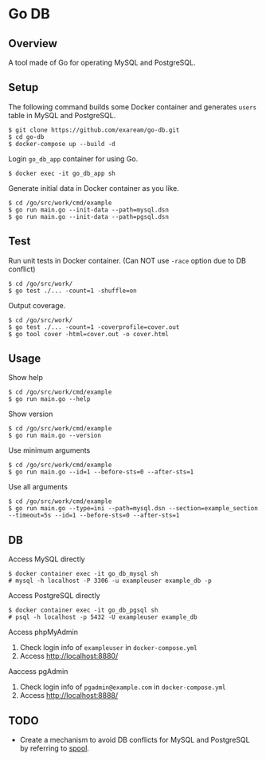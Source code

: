 # Go DB

## Overview
A tool made of Go for operating MySQL and PostgreSQL.

## Setup
The following command builds some Docker container and generates `users` table in MySQL and PostgreSQL.
```shell
$ git clone https://github.com/exaream/go-db.git
$ cd go-db
$ docker-compose up --build -d
```
Login `go_db_app` container for using Go.
```shell
$ docker exec -it go_db_app sh
```
Generate initial data in Docker container as you like.
```shell
$ cd /go/src/work/cmd/example
$ go run main.go --init-data --path=mysql.dsn
$ go run main.go --init-data --path=pgsql.dsn
```

## Test
Run unit tests in Docker container.
(Can NOT use `-race` option due to DB conflict)
```shell
$ cd /go/src/work/
$ go test ./... -count=1 -shuffle=on
```
Output coverage.
```shell
$ cd /go/src/work/
$ go test ./... -count=1 -coverprofile=cover.out
$ go tool cover -html=cover.out -o cover.html
```

## Usage
Show help
```shell
$ cd /go/src/work/cmd/example
$ go run main.go --help
```

Show version
```shell
$ cd /go/src/work/cmd/example
$ go run main.go --version
```

Use minimum arguments
```shell
$ cd /go/src/work/cmd/example
$ go run main.go --id=1 --before-sts=0 --after-sts=1
```

Use all arguments
```shell
$ cd /go/src/work/cmd/example
$ go run main.go --type=ini --path=mysql.dsn --section=example_section --timeout=5s --id=1 --before-sts=0 --after-sts=1
```

## DB

Access MySQL directly
```shell
$ docker container exec -it go_db_mysql sh
# mysql -h localhost -P 3306 -u exampleuser example_db -p
```

Access PostgreSQL directly
```shell
$ docker container exec -it go_db_pgsql sh
# psql -h localhost -p 5432 -U exampleuser example_db
```

Access phpMyAdmin
1. Check login info of `exampleuser` in `docker-compose.yml`
2. Access [http://localhost:8880/](http://localhost:8880/)

Aaccess pgAdmin
1. Check login info of `pgadmin@example.com` in `docker-compose.yml`
2. Access [http://localhost:8888/](http://localhost:8888/)

## TODO
* Create a mechanism to avoid DB conflicts for MySQL and PostgreSQL by referring to [spool](https://github.com/cloudspannerecosystem/spool).
